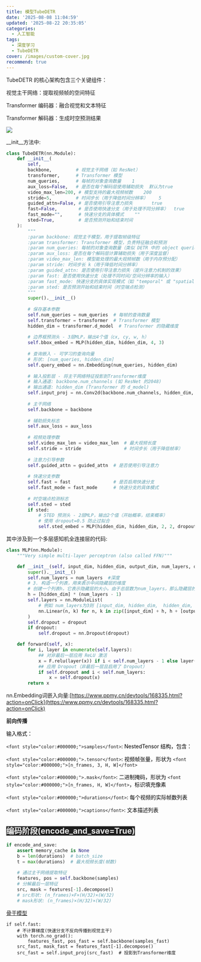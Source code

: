 ```yaml
---
title: 模型TubeDETR
date: '2025-08-08 11:04:59'
updated: '2025-08-22 20:35:05'
categories:
  - 人工智能
tags:
  - 深度学习
  - TubeDETR
cover: /images/custom-cover.jpg
recommend: true
---
```

TubeDETR 的核心架构包含三个关键组件：

视觉主干网络：提取视频帧的空间特征

Transformer 编码器：融合视觉和文本特征

Transformer 解码器：生成时空预测结果

![](/images/5291f00ccc7b1211a5036203c018ef71.png)



__init__方法中:

```python
class TubeDETR(nn.Module):
    def __init__(
        self,
        backbone,         # 视觉主干网络（如 ResNet）
        transformer,      # Transformer 模型 
        num_queries,      # 每帧的对象查询数量    1
        aux_loss=False,   # 是否在每个解码层使用辅助损失  默认为true
        video_max_len=200, # 模型支持的最大视频帧数    200
        stride=5,         # 时间步长（用于降低时间分辨率）    5
        guided_attn=False, # 是否使用引导注意力损失       true
        fast=False,        # 是否使用快速分支（用于处理不同分辨率）  true
        fast_mode="",      # 快速分支的具体模式	  ""
        sted=True,         # 是否预测开始和结束时间   
    ):
        """
        :param backbone: 视觉主干模型，用于提取帧级特征
        :param transformer: Transformer 模型，负责特征融合和预测
        :param num_queries: 每帧的对象查询数量（类似 DETR 中的 object queries）
        :param aux_loss: 是否在每个解码层计算辅助损失（用于深度监督）
        :param video_max_len: 模型能处理的最大视频帧数（用于内存预分配）
        :param stride: 时间步长 k（用于降低时间分辨率）
        :param guided_attn: 是否使用引导注意力损失（提升注意力机制的效果）
        :param fast: 是否使用快速分支（处理不同时间/空间分辨率的输入）
        :param fast_mode: 快速分支的具体实现模式（如 "temporal" 或 "spatial"）
        :param sted: 是否预测开始和结束时间（时空端点检测）
        """
        super().__init__()
        
        # 保存基本参数
        self.num_queries = num_queries  # 每帧的查询数量
        self.transformer = transformer  # Transformer 模型
        hidden_dim = transformer.d_model  # Transformer 的隐藏维度
        
        # 边界框预测头 - 3层MLP，输出4个值（cx, cy, w, h）
        self.bbox_embed = MLP(hidden_dim, hidden_dim, 4, 3)
        
        # 查询嵌入 - 可学习的查询向量
        # 形状: [num_queries, hidden_dim]
        self.query_embed = nn.Embedding(num_queries, hidden_dim)
        
        # 输入投影层 - 将主干网络特征投影到Transformer维度
        # 输入通道: backbone.num_channels (如 ResNet 的2048)
        # 输出通道: hidden_dim (Transformer 的 d_model)
        self.input_proj = nn.Conv2d(backbone.num_channels, hidden_dim, kernel_size=1)
        
        # 主干网络
        self.backbone = backbone
        
        # 辅助损失标志
        self.aux_loss = aux_loss
        
        # 视频处理参数
        self.video_max_len = video_max_len  # 最大视频长度
        self.stride = stride                # 时间步长（用于降低帧率）
        
        # 注意力引导参数
        self.guided_attn = guided_attn  # 是否使用引导注意力
        
        # 快速分支参数
        self.fast = fast                # 是否启用快速分支
        self.fast_mode = fast_mode      # 快速分支的具体模式
        
        # 时空端点检测标志
        self.sted = sted
        if sted:
            # STED 预测头 - 2层MLP，输出2个值（开始概率，结束概率）
            # 使用 dropout=0.5 防止过拟合
            self.sted_embed = MLP(hidden_dim, hidden_dim, 2, 2, dropout=0.5)
```

其中涉及到一个多层感知机全连接层的代码:

```python
class MLP(nn.Module):
    """Very simple multi-layer perceptron (also called FFN)"""

    def __init__(self, input_dim, hidden_dim, output_dim, num_layers, dropout=0):
        super().__init__()
        self.num_layers = num_layers  #深度
        # 3. 构造一个列表，用来表示中间隐藏层的维度
        # 创建一个列表h，它表示隐藏层的大小。由于总层数为num_layers，那么隐藏层的数量为num_layers-1（因为最后一层是输出层）
        h = [hidden_dim] * (num_layers - 1)
        self.layers = nn.ModuleList(
            # 例如 num_layers为3则 [input_dim, hidden_dim,  hidden_dim, hidden_dim,  hidden_dim, output_dim]
            nn.Linear(n, k) for n, k in zip([input_dim] + h, h + [output_dim])
        )
        self.dropout = dropout
        if dropout:
            self.dropout = nn.Dropout(dropout)

    def forward(self, x):
        for i, layer in enumerate(self.layers):
            ## 对非最后一层应用 ReLU 激活
            x = F.relu(layer(x)) if i < self.num_layers - 1 else layer(x)
            ## 应用 Dropout（非最后一层且启用了 Dropout）
            if self.dropout and i < self.num_layers:
                x = self.dropout(x)
        return x
```

nn.Embedding词嵌入向量:[https://www.ppmy.cn/devtools/168335.html?action=onClick](https://www.ppmy.cn/devtools/168335.html?action=onClick)





**前向传播**

<font style="color:#000000;">输入格式：</font>

`<font style="color:#000000;">samples</font>`<font style="color:#000000;">: NestedTensor 结构，包含：</font>

`<font style="color:#000000;">.tensor</font>`<font style="color:#000000;">: 视频帧张量，形状为 </font>`<font style="color:#000000;">[n_frames, 3, H, W]</font>`

`<font style="color:#000000;">.mask</font>`<font style="color:#000000;">: 二进制掩码，形状为 </font>`<font style="color:#000000;">[n_frames, H, W]</font>`<font style="color:#000000;">，标识填充像素</font>

`<font style="color:#000000;">durations</font>`<font style="color:#000000;">: 每个视频的实际帧数列表</font>

`<font style="color:#000000;">captions</font>`<font style="color:#000000;">: 文本描述列表</font>

## <font style="color:rgba(255, 255, 255, 0.9);background-color:rgb(29, 29, 29);">编码阶段(encode_and_save=True)</font>
```python
if encode_and_save:
    assert memory_cache is None
    b = len(durations)  # batch_size
    t = max(durations)  # 最大视频长度(帧数)
    
    # 通过主干网络提取特征
    features, pos = self.backbone(samples)
    # 分解最后一层特征
    src, mask = features[-1].decompose()  
    # src形状: (n_frames)×F×(H/32)×(W/32)
    # mask形状: (n_frames)×(H/32)×(W/32)
```

[骨干模型](https://www.yuque.com/yuqueyonghucfm7kr/awlus4/txhok00z2u3xlar3)



```plain
if self.fast:
    # 不计算梯度(快速分支不反向传播到视觉主干)
    with torch.no_grad():  
        features_fast, pos_fast = self.backbone(samples_fast)
    src_fast, mask_fast = features_fast[-1].decompose()
    src_fast = self.input_proj(src_fast)  # 投影到Transformer维度
```
